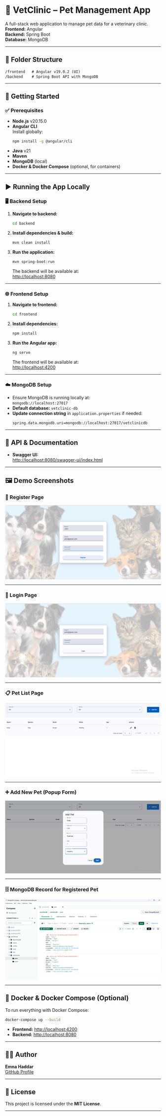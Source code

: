 
# 🐾 VetClinic – Pet Management App

A full-stack web application to manage pet data for a veterinary clinic.  
**Frontend:** Angular  
**Backend:** Spring Boot  
**Database:** MongoDB

---

## 📁 Folder Structure

```
/frontend   # Angular v19.0.2 (UI)
/backend    # Spring Boot API with MongoDB
```

---

## 🚀 Getting Started

### ✅ Prerequisites

- **Node.js** v20.15.0
- **Angular CLI**  
  Install globally:  
  ```bash
  npm install -g @angular/cli
  ```
- **Java** v21
- **Maven**
- **MongoDB** (local)
- **Docker & Docker Compose** (optional, for containers)

---

## ▶️ Running the App Locally

### 🖥️ Backend Setup

1. **Navigate to backend:**
   ```bash
   cd backend
   ```
2. **Install dependencies & build:**
   ```bash
   mvn clean install
   ```
3. **Run the application:**
   ```bash
   mvn spring-boot:run
   ```
   The backend will be available at:  
   [http://localhost:8080](http://localhost:8080)

---

### 🌐 Frontend Setup

1. **Navigate to frontend:**
   ```bash
   cd frontend
   ```
2. **Install dependencies:**
   ```bash
   npm install
   ```
3. **Run the Angular app:**
   ```bash
   ng serve
   ```
   The frontend will be available at:  
   [http://localhost:4200](http://localhost:4200)

---

### ☁️ MongoDB Setup

- Ensure MongoDB is running locally at:  
  `mongodb://localhost:27017`
- **Default database:** `vetclinic-db`
- **Update connection string** in `application.properties` if needed:
  ```
  spring.data.mongodb.uri=mongodb://localhost:27017/vetclinicdb
  ```

---

## 📡 API & Documentation

- **Swagger UI:**  
  [http://localhost:8080/swagger-ui/index.html](http://localhost:8080/swagger-ui/index.html)

---

## 🖼️ Demo Screenshots

### 📝 Register Page
![Register Page](demo-screenshots/register.png)

---

### 🔐 Login Page
![Login Page](demo-screenshots/login.png)

---

### 📋 Pet List Page
![Pet List Page](demo-screenshots/pet-list.png)

---

### ➕ Add New Pet (Popup Form)
![Add New Pet Popup](demo-screenshots/add-pet-popup.png)

---

### 🗄️ MongoDB Record for Registered Pet
![MongoDB Record](demo-screenshots/mongodb-record.png)

---

## 🐳 Docker & Docker Compose (Optional)

To run everything with Docker Compose:

```bash
docker-compose up --build
```

- **Frontend:** [http://localhost:4200](http://localhost:4200)
- **Backend:** [http://localhost:8080](http://localhost:8080)

---

## 👨‍💻 Author

**Emna Haddar**  
[GitHub Profile](#) <!-- Add your GitHub profile link here -->

---

## 📄 License

This project is licensed under the **MIT License**.

---


